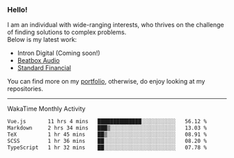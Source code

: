 ### Hello!

I am an individual with wide-ranging interests, who thrives on the challenge of finding solutions to complex problems. <br/> Below is my latest work:
- Intron Digital (Coming soon!)
- [Beatbox Audio](https://bumbleboss.xyz/w/beatbox-audio)
- [Standard Financial](https://bumbleboss.xyz/w/standard-financial)

You can find more on my [portfolio](https://bumbleboss.xyz/work), otherwise, do enjoy looking at my repositories.

---

WakaTime Monthly Activity

<!--START_SECTION:waka-->

```txt
Vue.js       11 hrs 4 mins   ██████████████░░░░░░░░░░░   56.12 %
Markdown     2 hrs 34 mins   ███▒░░░░░░░░░░░░░░░░░░░░░   13.03 %
TeX          1 hr 45 mins    ██▒░░░░░░░░░░░░░░░░░░░░░░   08.91 %
SCSS         1 hr 36 mins    ██░░░░░░░░░░░░░░░░░░░░░░░   08.20 %
TypeScript   1 hr 32 mins    ██░░░░░░░░░░░░░░░░░░░░░░░   07.78 %
```

<!--END_SECTION:waka-->
